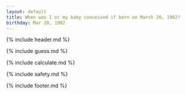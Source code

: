 ```yaml
---
layout: default
title: When was I or my baby conceived if born on March 20, 1902?
birthday: Mar 20, 1902
---
```


{% include header.md %}

{% include guess.md %}

{% include calculate.md %}

{% include safety.md %}

{% include footer.md %}



